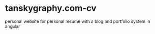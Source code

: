 # tanskygraphy.com-cv
personal website for personal resume with a blog and portfolio system in angular
